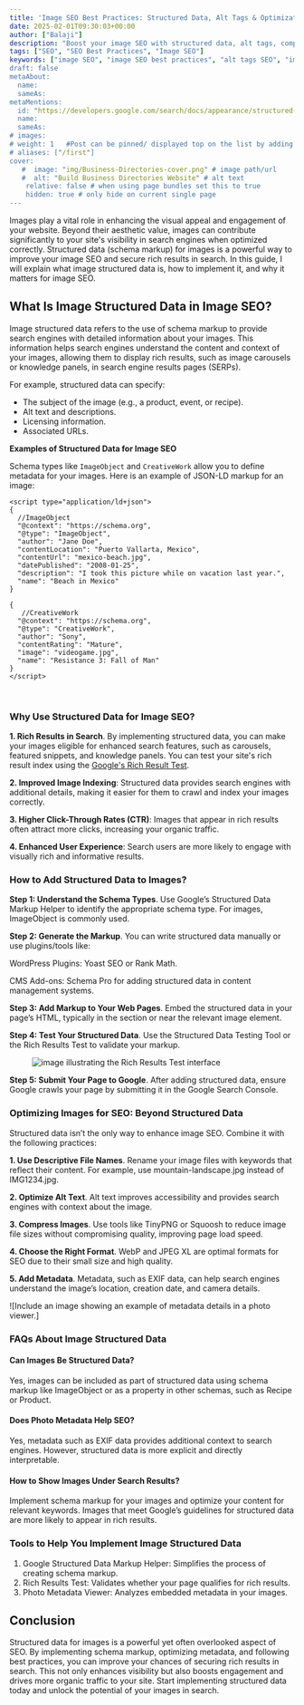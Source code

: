 ```yaml
---
title: 'Image SEO Best Practices: Structured Data, Alt Tags & Optimization Tips'
date: 2025-02-01T09:30:03+00:00
author: ["Balaji"]  
description: "Boost your image SEO with structured data, alt tags, compression, and metadata optimization. Learn best practices and tools to secure rich results on Google Images."
tags: ["SEO", "SEO Best Practices", "Image SEO"]
keywords: ["image SEO", "image SEO best practices", "alt tags SEO", "image compression", "Google Images optimization", "image search optimization", "image SEO tips", "structured data for images", image SEO tools"]
draft: false
metaAbout:
  name:
  sameAs:
metaMentions:
  id: "https://developers.google.com/search/docs/appearance/structured-data/image-license-metadata"
  name: 
  sameAs:
# images: 
# weight: 1   #Post can be pinned/ displayed top on the list by adding a weight=<num> var to page-variables
# aliases: ["/first"]
cover:
   #  image: "img/Business-Directories-cover.png" # image path/url  
   #  alt: "Build Business Directories Website" # alt text
    relative: false # when using page bundles set this to true
    hidden: true # only hide on current single page
---
```


Images play a vital role in enhancing the visual appeal and engagement of your website. Beyond their aesthetic value, images can contribute significantly to your site's visibility in search engines when optimized correctly. Structured data (schema markup) for images is a powerful way to improve your image SEO and secure rich results in search. In this guide, I will explain what image structured data is, how to implement it, and why it matters for image SEO.

## What Is Image Structured Data in Image SEO?
Image structured data refers to the use of schema markup to provide search engines with detailed information about your images. This information helps search engines understand the content and context of your images, allowing them to display rich results, such as image carousels or knowledge panels, in search engine results pages (SERPs).

For example, structured data can specify:

 - The subject of the image (e.g., a product, event, or recipe).
 - Alt text and descriptions.
 - Licensing information.
 - Associated URLs.

**Examples of Structured Data for Image SEO**

Schema types like `ImageObject` and `CreativeWork` allow you to define metadata for your images. Here is an example of JSON-LD markup for an image:

```html{linenos=table}
<script type="application/ld+json">
{
  //ImageObject
  "@context": "https://schema.org",
  "@type": "ImageObject",
  "author": "Jane Doe",
  "contentLocation": "Puerto Vallarta, Mexico",
  "contentUrl": "mexico-beach.jpg",
  "datePublished": "2008-01-25",
  "description": "I took this picture while on vacation last year.",
  "name": "Beach in Mexico"
}

{
   //CreativeWork
  "@context": "https://schema.org",
  "@type": "CreativeWork",
  "author": "Sony",
  "contentRating": "Mature",
  "image": "videogame.jpg",
  "name": "Resistance 3: Fall of Man"
}
</script>
```
<br>

### Why Use Structured Data for Image SEO?
**1. Rich Results in Search**. By implementing structured data, you can make your images eligible for enhanced search features, such as carousels, featured snippets, and knowledge panels. You can test your site's rich result index using the <a href="https://search.google.com/test/rich-results" target="_blank" rel="noopener noreferrer">Google's Rich Result Test</a>.

**2. Improved Image Indexing**: Structured data provides search engines with additional details, making it easier for them to crawl and index your images correctly.

**3. Higher Click-Through Rates (CTR)**: Images that appear in rich results often attract more clicks, increasing your organic traffic.

**4. Enhanced User Experience**: Search users are more likely to engage with visually rich and informative results.

### How to Add Structured Data to Images?
**Step 1: Understand the Schema Types**.
Use Google’s Structured Data Markup Helper to identify the appropriate schema type. For images, ImageObject is commonly used.

**Step 2: Generate the Markup**.
You can write structured data manually or use plugins/tools like:

WordPress Plugins: Yoast SEO or Rank Math.

CMS Add-ons: Schema Pro for adding structured data in content management systems.

**Step 3: Add Markup to Your Web Pages**.
Embed the structured data in your page’s HTML, typically in the <head> section or near the relevant image element.

**Step 4: Test Your Structured Data**.
Use the Structured Data Testing Tool or the Rich Results Test to validate your markup.
<figure>
<img src="/img/Google-Rich-Results-Test-interface.webp" alt="image illustrating the Rich Results Test interface" />
</figure> 

**Step 5: Submit Your Page to Google**.
After adding structured data, ensure Google crawls your page by submitting it in the Google Search Console. 

### Optimizing Images for SEO: Beyond Structured Data
Structured data isn’t the only way to enhance image SEO. Combine it with the following practices:

**1. Use Descriptive File Names**.
Rename your image files with keywords that reflect their content. For example, use mountain-landscape.jpg instead of IMG1234.jpg.

**2. Optimize Alt Text**.
Alt text improves accessibility and provides search engines with context about the image.

**3. Compress Images**.
Use tools like TinyPNG or Squoosh to reduce image file sizes without compromising quality, improving page load speed.

**4. Choose the Right Format**.
WebP and JPEG XL are optimal formats for SEO due to their small size and high quality.

**5. Add Metadata**.
Metadata, such as EXIF data, can help search engines understand the image’s location, creation date, and camera details.

![Include an image showing an example of metadata details in a photo viewer.]

### FAQs About Image Structured Data

#### Can Images Be Structured Data?

Yes, images can be included as part of structured data using schema markup like ImageObject or as a property in other schemas, such as Recipe or Product.

#### Does Photo Metadata Help SEO?

Yes, metadata such as EXIF data provides additional context to search engines. However, structured data is more explicit and directly interpretable.

#### How to Show Images Under Search Results?

Implement schema markup for your images and optimize your content for relevant keywords. Images that meet Google’s guidelines for structured data are more likely to appear in rich results.

### Tools to Help You Implement Image Structured Data
1. Google Structured Data Markup Helper: Simplifies the process of creating schema markup.
2. Rich Results Test: Validates whether your page qualifies for rich results.
3. Photo Metadata Viewer: Analyzes embedded metadata in your images.

## Conclusion
Structured data for images is a powerful yet often overlooked aspect of SEO. By implementing schema markup, optimizing metadata, and following best practices, you can improve your chances of securing rich results in search. This not only enhances visibility but also boosts engagement and drives more organic traffic to your site. Start implementing structured data today and unlock the potential of your images in search.